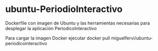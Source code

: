 # ubuntu-PeriodioInteractivo

Dockerfile con imagen de Ubuntu y las herramientas necesarias para desplegar la aplicación PeriodicoInteractivo



Para cargar la imagen Docker ejecutar docker pull miguelfervi/ubuntu-periodicointeractivo
